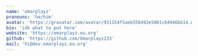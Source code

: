 ```yaml
---
name: 'omarplayz'
pronouns: 'he/him'
avatar: 'https://gravatar.com/avatar/931154f5aeb556492e5001c64946bb14.webp?size=256'
bio: 'idk what to put here'
website: 'https://omarplayz.eu.org'
github: 'https://github.com/Omarplayz233'
mail: 'hi@dev.omarplayz.eu.org'
---
```

